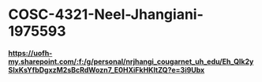 # COSC-4321-Neel-Jhangiani-1975593

**https://uofh-my.sharepoint.com/:f:/g/personal/nrjhangi_cougarnet_uh_edu/Eh_QIk2ySIxKsYfbDgxzM2sBcRdWozn7_E0HXiFkHKItZQ?e=3i9Ubx**
